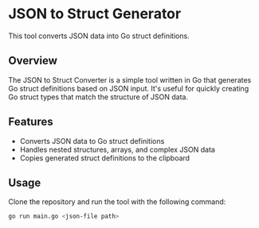 # JSON to Struct Generator

This tool converts JSON data into Go struct definitions.

## Overview

The JSON to Struct Converter is a simple tool written in Go that generates Go struct definitions based on JSON input. It's useful for quickly creating Go struct types that match the structure of JSON data.

## Features

- Converts JSON data to Go struct definitions
- Handles nested structures, arrays, and complex JSON data
- Copies generated struct definitions to the clipboard

## Usage

Clone the repository and run the tool with the following command:

```bash
go run main.go <json-file path>
```
